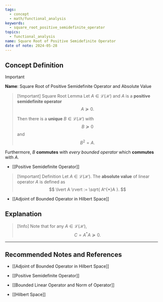```yaml
---
tags:
  - concept
  - math/functional_analysis
keywords:
  - square_root_positive_semidefinite_operator
topics:
  - functional_analysis
name: Square Root of Positive Semidefinite Operator
date of note: 2024-05-28
---
```


## Concept Definition

>[!important]
>**Name**: Square Root of Positive Semidefinite Operator and  Absolute Value

>[!important] Square Root Lemma
>Let $A \in \mathcal{L}(\mathcal{H})$ and $A$ is a **positive semidefinite operator** $$A \succeq 0.$$ 
>
>Then there is a **unique** $B \in \mathcal{L}(\mathcal{H})$ with $$B \succeq 0$$ and $$B^2 = A.$$
>
 Furthermore, $B$  **commutes** with *every bounded operator* which **commutes** with $A$. 

- [[Positive Semidefinite Operator]]

>[!important] Definition
>Let $A \in \mathcal{L}(\mathcal{H})$. The **absolute value** of linear operator $A$ is defined as
>$$
>\lvert A \rvert := \sqrt{ A^{*}A }. 
>$$

- [[Adjoint of Bounded Operator in Hilbert Space]]

## Explanation

>[!info]
>Note that for any $A \in \mathcal{L}(\mathcal{H})$,
>$$
> C = A^{*}A \succeq 0.
>$$




-----------
##  Recommended Notes and References

- [[Adjoint of Bounded Operator in Hilbert Space]]
- [[Positive Semidefinite Operator]]
- [[Bounded Linear Operator and Norm of Operator]]


- [[Hilbert Space]]